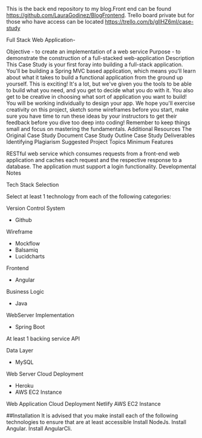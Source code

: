 This is the back end repository to my blog.Front end can be found https://github.com/LauraGodinez/BlogFrontend. Trello board private but for those who have access can be located https://trello.com/b/gllHZ6mI/case-study

Full Stack Web Application- 

Objective - to create an implementation of a web service
Purpose - to demonstrate the construction of a full-stacked web-application
Description
This Case Study is your first foray into building a full-stack application. You'll be building a Spring MVC based application, which means you'll learn about what it takes to build a functional application from the ground up yourself.
This is exciting! It's a lot, but we've given you the tools to be able to build what you need, and you get to decide what you do with it. You also get to be creative in choosing what sort of application you want to build!
You will be working individually to design your app. We hope you'll exercise creativity on this project, sketch some wireframes before you start, make sure you have time to run these ideas by your instructors to get their feedback before you dive too deep into coding! Remember to keep things small and focus on mastering the fundamentals.
Additional Resources
The Original Case Study Document
Case Study Outline
Case Study Deliverables
Identifying Plagiarism
Suggested Project Topics
Minimum Features

RESTful web service which consumes requests from a front-end web application and caches each request and the respective response to a database.
The application must support a login functionality.
Developmental Notes

Tech Stack Selection

Select at least 1 technology from each of the following categories:

Version Control System
- Github

Wireframe
- Mockflow
- Balsamiq
- Lucidcharts

Frontend
- Angular

Business Logic
- Java

WebServer Implementation
- Spring Boot


At least 1 backing service API

Data Layer
- MySQL

Web Server Cloud Deployment
- Heroku
- AWS EC2 Instance

Web Application Cloud Deployment
Netlify
AWS EC2 Instance


##Installation
It is advised that you make install each of the following technologies to ensure that are at least accessible
Install NodeJs.
Install Angular.
Install AngularCli.
